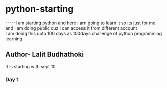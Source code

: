 # python-starting
-----I am starting python and here i am going to learn it so its just for me and i am doing public cuz i can access it from different account</br>
I am doing this upto 100 days as 100days challenge of python programming learning </br>
<h2>Author- Lalit Budhathoki</h2>
It is starting with sept 10
<h3>Day 1</h3>
<p> </p>
